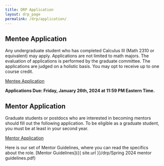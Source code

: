 ```yaml
---
title: DRP Application 
layout: drp_page
permalink: /drp/application/
---
```


<h2 class="mb-3">Mentee Application</h2>

Any undergraduate student who has completed Calculus III (Math 2310 or equivalent)
may apply. Applications are not limited to math majors. The evaluation
of applications is performed by the graduate committee. The
applications are judged on a holistic basis. You may opt to receive up to one course credit.

[Mentee Application](https://forms.gle/VUU7Hffs4Kq9nQHBA)

**Applications Due: Friday, January 26th, 2024 at 11:59 PM Eastern Time.**

<h2 class="mb-3">Mentor Application</h2>

Graduate students or postdocs who are interested in becoming mentors should fill
out the following application. To be eligible as a graduate student, you must be at least in your second year.

[Mentor Application](https://forms.gle/8BGByDpRa49FXfC18)

Here is our set of Mentor Guidelines, where you can read the specifics about the role. [Mentor Guidelines]({{ site.url }}/drp/Spring 2024 mentor guidelines.pdf)
